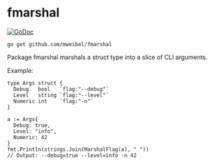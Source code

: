 # fmarshal
[![GoDoc](https://godoc.org/github.com/mweibel/fmarshal?status.svg)](https://godoc.org/github.com/mweibel/fmarshal)

```
go get github.com/mweibel/fmarshal
```

Package fmarshal marshals a struct type into a slice of CLI arguments.

Example:

```golang
type Args struct {
  Debug   bool   `flag:"--debug"`
  Level   string `flag:"--level"`
  Numeric int    `flag:"-n"`
}

a := Args{
  Debug: true,
  Level: "info",
  Numeric: 42
}
fmt.Println(strings.Join(MarshalFlag(a), " "))
// Output: --debug=true --level=info -n 42
```